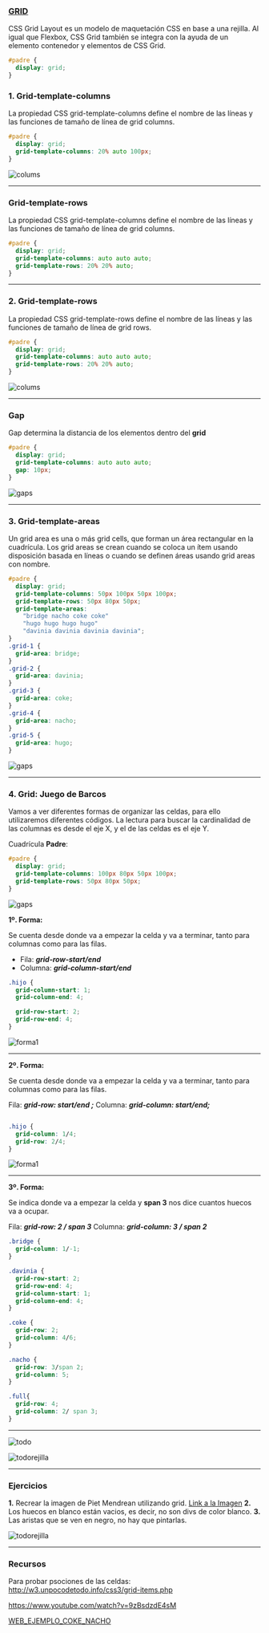 ### [GRID](https://developer.mozilla.org/es/docs/Web/CSS/CSS_Grid_Layout)

CSS Grid Layout es un modelo de maquetación CSS en base a una rejilla. Al igual que Flexbox, CSS Grid también se integra con la ayuda de un elemento contenedor y elementos de CSS Grid.

```css
#padre {
  display: grid;
}
```

### 1. Grid-template-columns

La propiedad CSS grid-template-columns define el nombre de las líneas y las funciones de tamaño de línea de grid columns.

```css
#padre {
  display: grid;
  grid-template-columns: 20% auto 100px;
}
```

![colums](../assets/clase36/grid/img0.PNG)

---

### Grid-template-rows

La propiedad CSS grid-template-columns define el nombre de las líneas y las funciones de tamaño de línea de grid columns.

```css
#padre {
  display: grid;
  grid-template-columns: auto auto auto;
  grid-template-rows: 20% 20% auto;
}
```

---

### 2. Grid-template-rows

La propiedad CSS grid-template-rows define el nombre de las líneas y las funciones de tamaño de línea de grid rows.

```css
#padre {
  display: grid;
  grid-template-columns: auto auto auto;
  grid-template-rows: 20% 20% auto;
}
```

![colums](../assets/clase36/grid/img1.PNG)

---

### Gap

Gap determina la distancia de los elementos dentro del **grid**

```css
#padre {
  display: grid;
  grid-template-columns: auto auto auto;
  gap: 10px;
}
```

![gaps](../assets/clase36/grid/img2.PNG)

---

### 3. Grid-template-areas

Un grid area es una o más grid cells, que forman un área rectangular en la cuadrícula. Los grid areas se crean cuando se coloca un ítem usando disposición basada en líneas o cuando se definen áreas usando grid areas con nombre.

```css
#padre {
  display: grid;
  grid-template-columns: 50px 100px 50px 100px;
  grid-template-rows: 50px 80px 50px;
  grid-template-areas:
    "bridge nacho coke coke"
    "hugo hugo hugo hugo"
    "davinia davinia davinia davinia";
}
.grid-1 {
  grid-area: bridge;
}
.grid-2 {
  grid-area: davinia;
}
.grid-3 {
  grid-area: coke;
}
.grid-4 {
  grid-area: nacho;
}
.grid-5 {
  grid-area: hugo;
}
```

![gaps](../assets/clase36/grid/img3.PNG)

---

### 4. Grid: Juego de Barcos

Vamos a ver diferentes formas de organizar las celdas, para ello utilizaremos diferentes códigos. La lectura para buscar la cardinalidad de las columnas es desde el eje X, y el de las celdas es el eje Y.



Cuadrícula **Padre**:

```css
#padre {
  display: grid;
  grid-template-columns: 100px 80px 50px 100px;
  grid-template-rows: 50px 80px 50px;
}
```

![gaps](../assets/clase36/grid/img4.png)


**1º. Forma:**

Se cuenta desde donde va a empezar la celda y va a terminar, tanto para columnas como para las filas.

- Fila: ***grid-row-start/end***
- Columna: ***grid-column-start/end***

```css
.hijo {
  grid-column-start: 1;
  grid-column-end: 4;

  grid-row-start: 2;
  grid-row-end: 4;
}
```

![forma1](../assets/clase36/grid/img5.jpg)

* * * 

**2º. Forma:**

Se cuenta desde donde va a empezar la celda y va a terminar, tanto para columnas como para las filas.

Fila: ***grid-row: start/end ;***
Columna: ***grid-column: start/end;***


```css

.hijo {
  grid-column: 1/4;
  grid-row: 2/4;
}

```
![forma1](../assets/clase36/grid/img6.jpg)

* * *

**3º. Forma:**

Se indica donde va a empezar la celda y **span 3** nos dice cuantos huecos va a ocupar.

Fila: ***grid-row: 2 / span 3***
Columna: ***grid-column: 3 / span 2***


```css
.bridge {
  grid-column: 1/-1;
}

.davinia {
  grid-row-start: 2;
  grid-row-end: 4;
  grid-column-start: 1;
  grid-column-end: 4;
}

.coke {
  grid-row: 2;
  grid-column: 4/6;
}

.nacho {
  grid-row: 3/span 2;
  grid-column: 5;
}

.full{
  grid-row: 4;
  grid-column: 2/ span 3;
}

```
* * *

![todo](../assets/clase36/grid/img7.PNG)

![todorejilla](../assets/clase36/grid/img8.jpg)
* * *

### Ejercicios
**1.** Recrear la imagen de Piet Mendrean utilizando grid. [Link a la Imagen](https://i.pinimg.com/736x/c0/f5/de/c0f5de558ffbd9a4ca4617264472d0f3.jpg)
**2.** Los huecos en blanco están vacios, es decir, no son divs de color blanco.
**3.** Las aristas que se ven en negro, no hay que pintarlas.

![todorejilla](../assets/clase36/grid/img9.jpg)

* * * 

### Recursos

Para probar psociones de las celdas: http://w3.unpocodetodo.info/css3/grid-items.php

https://www.youtube.com/watch?v=9zBsdzdE4sM

[WEB_EJEMPLO_COKE_NACHO](https://fs-abr-22-taller-grid.netlify.app/)


